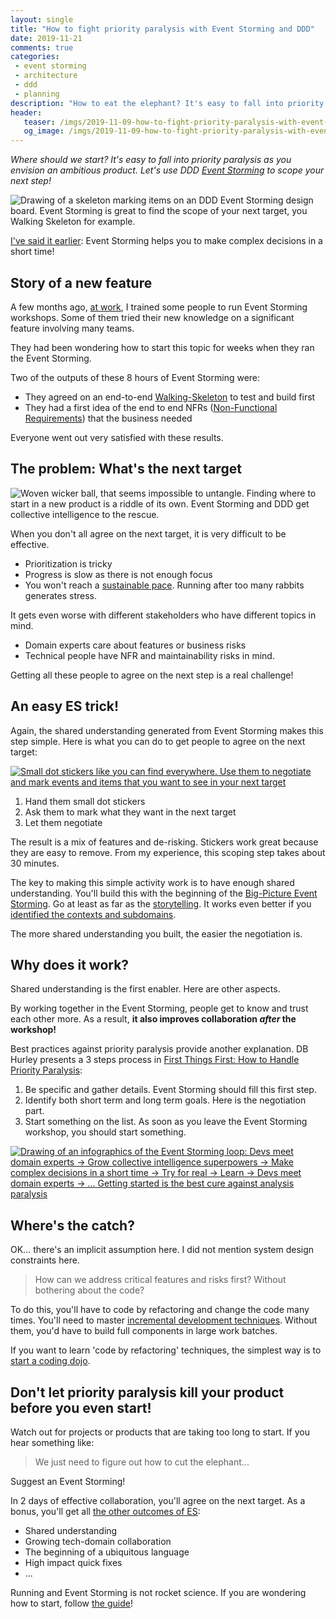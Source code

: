 ```yaml
---
layout: single
title: "How to fight priority paralysis with Event Storming and DDD"
date: 2019-11-21
comments: true
categories:
 - event storming
 - architecture
 - ddd
 - planning
description: "How to eat the elephant? It's easy to fall into priority paralysis as you envision an ambitious product. Let's use Event Storming and DDD to scope your next step! Equipped with post-its and stickers, Event Storming creates the perfect conditions for an effective negotiation between all stakeholders."
header:
   teaser: /imgs/2019-11-09-how-to-fight-priority-paralysis-with-event-storming-and-ddd/event-storming-walking-skeleton-teaser.jpeg
   og_image: /imgs/2019-11-09-how-to-fight-priority-paralysis-with-event-storming-and-ddd/event-storming-walking-skeleton-og.jpeg
---
```

_Where should we start? It's easy to fall into priority paralysis as you envision an ambitious product. Let's use DDD [Event Storming](https://www.eventstorming.com/) to scope your next step!_

![Drawing of a skeleton marking items on an DDD Event Storming design board. Event Storming is great to find the scope of your next target, you Walking Skeleton for example.]({{site.url}}/imgs/2019-11-09-how-to-fight-priority-paralysis-with-event-storming-and-ddd/event-storming-walking-skeleton.jpeg)

[I've said it earlier]({{site.url}}/categories/#event-storming): Event Storming helps you to make complex decisions in a short time!

## Story of a new feature

A few months ago, [at work](https://www.murex.com), I trained some people to run Event Storming workshops. Some of them tried their new knowledge on a significant feature involving many teams.

They had been wondering how to start this topic for weeks when they ran the Event Storming.

Two of the outputs of these 8 hours of Event Storming were:

*   They agreed on an end-to-end [Walking-Skeleton](https://codeclimate.com/blog/kickstart-your-next-project-with-a-walking-skeleton/) to test and build first
*   They had a first idea of the end to end NFRs ([Non-Functional Requirements](https://en.wikipedia.org/wiki/Non-functional_requirement#:~:targetText=In%20systems%20engineering%20and%20requirements,define%20specific%20behavior%20or%20functions.)) that the business needed

Everyone went out very satisfied with these results.

## The problem: What's the next target

![Woven wicker ball, that seems impossible to untangle. Finding where to start in a new product is a riddle of its own. Event Storming and DDD get collective intelligence to the rescue.]({{site.url}}/imgs/2019-11-09-how-to-fight-priority-paralysis-with-event-storming-and-ddd/riddle.jpg)

When you don't all agree on the next target, it is very difficult to be effective.

*   Prioritization is tricky
*   Progress is slow as there is not enough focus
*   You won't reach a [sustainable pace](https://www.agilealliance.org/glossary/sustainable/). Running after too many rabbits generates stress.

It gets even worse with different stakeholders who have different topics in mind.

*   Domain experts care about features or business risks
*   Technical people have NFR and maintainability risks in mind.

Getting all these people to agree on the next step is a real challenge!

## An easy ES trick!

Again, the shared understanding generated from Event Storming makes this step simple. Here is what you can do to get people to agree on the next target:

[![Small dot stickers like you can find everywhere. Use them to negotiate and mark events and items that you want to see in your next target]({{site.url}}/imgs/2019-11-09-how-to-fight-priority-paralysis-with-event-storming-and-ddd/stickers.jpg)](https://www.amazon.com/Round-Coding-Circle-Labels-Colors/dp/B07GZDJG6Z/ref=sr_1_9)

1.  Hand them small dot stickers
2.  Ask them to mark what they want in the next target
3.  Let them negotiate

The result is a mix of features and de-risking. Stickers work great because they are easy to remove. From my experience, this scoping step takes about 30 minutes.

The key to making this simple activity work is to have enough shared understanding. You'll build this with the beginning of the [Big-Picture Event Storming]({{site.url}}/detailed-agenda-of-a-ddd-big-picture-event-storming-part-1/). Go at least as far as the [storytelling]({{site.url}}/detailed-agenda-of-a-ddd-big-picture-event-storming-part-3/). It works even better if you [identified the contexts and subdomains]({{site.url}}/build-or-buy-software-identify-your-core-functional-areas-with-event-storming-and-ddd/).

The more shared understanding you built, the easier the negotiation is.

## Why does it work?

Shared understanding is the first enabler. Here are other aspects.

By working together in the Event Storming, people get to know and trust each other more. As a result, **it also improves collaboration _after_ the workshop!**

Best practices against priority paralysis provide another explanation. DB Hurley presents a 3 steps process in [First Things First: How to Handle Priority Paralysis](https://dbhurley.com/first-things-first-how-to-handle-priority-paralysis/):

1.  Be specific and gather details. Event Storming should fill this first step.
2.  Identify both short term and long term goals. Here is the negotiation part.
3.  Start something on the list. As soon as you leave the Event Storming workshop, you should start something. 

[![Drawing of an infographics of the Event Storming loop: Devs meet domain experts -> Grow collective intelligence superpowers -> Make complex decisions in a short time -> Try for real -> Learn -> Devs meet domain experts -> ... Getting started is the best cure against analysis paralysis]({{site.url}}/imgs/2019-11-09-how-to-fight-priority-paralysis-with-event-storming-and-ddd/event-storming-iterative-process-small.jpeg)]({{site.url}}/sustain-collective-intelligence-with-event-storming/)

## Where's the catch?

OK... there's an implicit assumption here. I did not mention system design constraints here.

> How can we address critical features and risks first? Without bothering about the code?

To do this, you'll have to code by refactoring and change the code many times. You'll need to master [incremental development techniques]({{site.url}}/categories/#refactoring). Without them, you'd have to build full components in large work batches.

If you want to learn 'code by refactoring' techniques, the simplest way is to [start a coding dojo]({{site.url}}/how-to-start-a-team-coding-dojo-randori-today/).

## Don't let priority paralysis kill your product before you even start!

Watch out for projects or products that are taking too long to start. If you hear something like:

> We just need to figure out how to cut the elephant...

Suggest an Event Storming!

In 2 days of effective collaboration, you'll agree on the next target. As a bonus, you'll get all [the other outcomes of ES]({{site.url}}/how-to-capture-the-outputs-of-an-event-storming-workshop/):

*   Shared understanding
*   Growing tech-domain collaboration
*   The beginning of a ubiquitous language
*   High impact quick fixes
*   ...

Running and Event Storming is not rocket science. If you are wondering how to start, follow [the guide]({{site.url}}/misadventures-with-big-design-up-front/)!